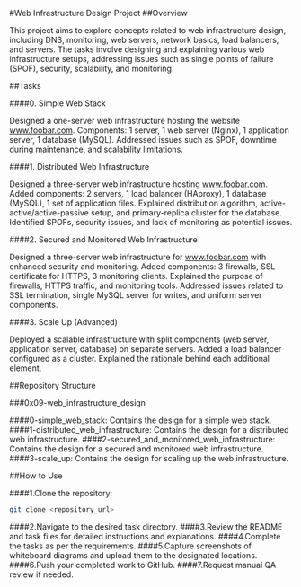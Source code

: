 #Web Infrastructure Design Project
##Overview

This project aims to explore concepts related to web infrastructure design, including DNS, monitoring, web servers, network basics, load balancers, and servers. The tasks involve designing and explaining various web infrastructure setups, addressing issues such as single points of failure (SPOF), security, scalability, and monitoring.

##Tasks

####0. Simple Web Stack

Designed a one-server web infrastructure hosting the website www.foobar.com.
Components: 1 server, 1 web server (Nginx), 1 application server, 1 database (MySQL).
Addressed issues such as SPOF, downtime during maintenance, and scalability limitations.

####1. Distributed Web Infrastructure

Designed a three-server web infrastructure hosting www.foobar.com.
Added components: 2 servers, 1 load balancer (HAproxy), 1 database (MySQL), 1 set of application files.
Explained distribution algorithm, active-active/active-passive setup, and primary-replica cluster for the database.
Identified SPOFs, security issues, and lack of monitoring as potential issues.

####2. Secured and Monitored Web Infrastructure

Designed a three-server web infrastructure for www.foobar.com with enhanced security and monitoring.
Added components: 3 firewalls, SSL certificate for HTTPS, 3 monitoring clients.
Explained the purpose of firewalls, HTTPS traffic, and monitoring tools.
Addressed issues related to SSL termination, single MySQL server for writes, and uniform server components.

####3. Scale Up (Advanced)

Deployed a scalable infrastructure with split components (web server, application server, database) on separate servers.
Added a load balancer configured as a cluster.
Explained the rationale behind each additional element.

##Repository Structure

###0x09-web_infrastructure_design

####0-simple_web_stack: Contains the design for a simple web stack.
####1-distributed_web_infrastructure: Contains the design for a distributed web infrastructure.
####2-secured_and_monitored_web_infrastructure: Contains the design for a secured and monitored web infrastructure.
####3-scale_up: Contains the design for scaling up the web infrastructure.

##How to Use

####1.Clone the repository:

```bash
git clone <repository_url>
```

####2.Navigate to the desired task directory.
####3.Review the README and task files for detailed instructions and explanations.
####4.Complete the tasks as per the requirements.
####5.Capture screenshots of whiteboard diagrams and upload them to the designated locations.
####6.Push your completed work to GitHub.
####7.Request manual QA review if needed.
